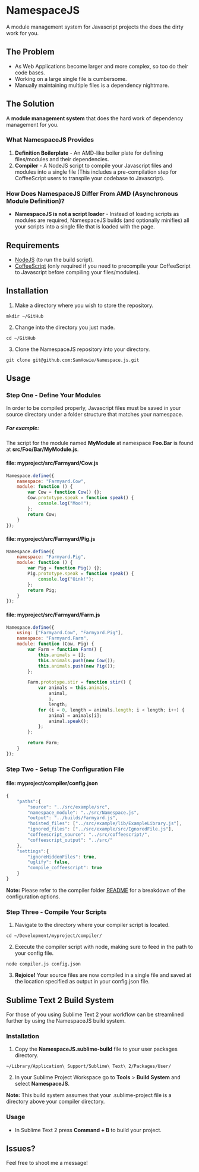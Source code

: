 # NamespaceJS

A module management system for Javascript projects the does the dirty work for you.


## The Problem

* As Web Applications become larger and more complex, so too do their code bases.
* Working on a large single file is cumbersome. 
* Manually maintaining multiple files is a dependency nightmare.


## The Solution

A **module management system** that does the hard work of dependency management for you.


### What NamespaceJS Provides

1. **Definition Boilerplate** - An AMD-like boiler plate for defining files/modules and their dependencies.
2. **Compiler** - A NodeJS script to compile your Javascript files and modules into a single file (This includes a pre-compilation step for CoffeeScript users to transpile your codebase to Javascript).


### How Does NamespaceJS Differ From AMD (Asynchronous Module Definition)?

* **NamespaceJS is not a script loader** - Instead of loading scripts as modules are required, NamespaceJS builds (and optionally minifies) all your scripts into a single file that is loaded with the page.


## Requirements

* [NodeJS](http://nodejs.org/) (to run the build script).
* [CoffeeScript](http://coffeescript.org/) (only required if you need to precompile your CoffeeScript to Javascript before compiling your files/modules).


## Installation

1. Make a directory where you wish to store the repository.
```
mkdir ~/GitHub
```
2. Change into the directory you just made.
```
cd ~/GitHub
```
3. Clone the NamespaceJS repository into your directory.
```
git clone git@github.com:SamHowie/Namespace.js.git
```


## Usage

### Step One - Define Your Modules

In order to be compiled properly, Javascript files must be saved in your source directory under a folder structure that matches your namespace.

##### For example: 

The script for the module named **MyModule** at namespace **Foo.Bar** is found at **src/Foo/Bar/MyModule.js**.

#### **file:** myproject/src/Farmyard/Cow.js
```javascript
Namespace.define({
    namespace: "Farmyard.Cow",
    module: function () {
        var Cow = function Cow() {};
        Cow.prototype.speak = function speak() {
            console.log("Moo!");
        };
        return Cow;
    }
});
```

#### **file:** myproject/src/Farmyard/Pig.js
```javascript
Namespace.define({
    namespace: "Farmyard.Pig",
    module: function () {
        var Pig = function Pig() {};
        Pig.prototype.speak = function speak() {
            console.log("Oink!");
        };
        return Pig;
    }
});
```

#### **file:** myproject/src/Farmyard/Farm.js
```javascript
Namespace.define({
    using: ["Farmyard.Cow", "Farmyard.Pig"],
    namespace: "Farmyard.Farm",
    module: function (Cow, Pig) {
        var Farm = function Farm() {
            this.animals = [];
            this.animals.push(new Cow());
            this.animals.push(new Pig());
        };

        Farm.prototype.stir = function stir() {
            var animals = this.animals,
                animal,
                i,
                length;
            for (i = 0, length = animals.length; i < length; i++) {
                animal = animals[i];
                animal.speak();
            };
        };

        return Farm;
    }
});
```


### Step Two - Setup The Configuration File

#### **file:** myproject/compiler/config.json
```javascript
{
	"paths":{
		"source": "../src/example/src",
		"namespace_module": "../src/Namespace.js",
		"output": "../builds/Farmyard.js",
		"hoisted_files": ["../src/example/lib/ExampleLibrary.js"],
		"ignored_files": ["../src/example/src/IgnoredFile.js"],
		"coffeescript_source": "../src/coffeescript/",
		"coffeescript_output": "../src/"
	},
	"settings":{
		"ignoreHiddenFiles": true,
		"uglify": false,
		"compile_coffeescript": true
	}
}
```
**Note:** Please refer to the compiler folder [README](https://github.com/SamHowie/Namespace.js/blob/master/compiler/README.md) for a breakdown of the configuration options.


### Step Three - Compile Your Scripts

1. Navigate to the directory where your compiler script is located.
```
cd ~/Development/myproject/compiler/
```
2. Execute the compiler script with node, making sure to feed in the path to your config file.
```
node compiler.js config.json
```
3. **Rejoice!** Your source files are now compiled in a single file and saved at the location specified as output in your config.json file.

## Sublime Text 2 Build System

For those of you using Sublime Text 2 your workflow can be streamlined further by using the NamespaceJS build system.


### Installation

1. Copy the **NamespaceJS.sublime-build** file to your user packages directory.
```
~/Library/Application\ Support/Sublime\ Text\ 2/Packages/User/
```
2. In your Sublime Project Workspace go to **Tools** > **Build System** and select **NamespaceJS**.

**Note:** This build system assumes that your .sublime-project file is a directory above your compiler directory.


### Usage

* In Sublime Text 2 press **Command + B** to build your project.

## Issues?

Feel free to shoot me a message!